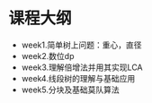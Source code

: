 # 课程大纲

- week1.简单树上问题：重心，直径
- week2.数位dp
- week3.理解倍增法并用其实现LCA
- week4.线段树的理解与基础应用
- week5.分块及基础莫队算法
